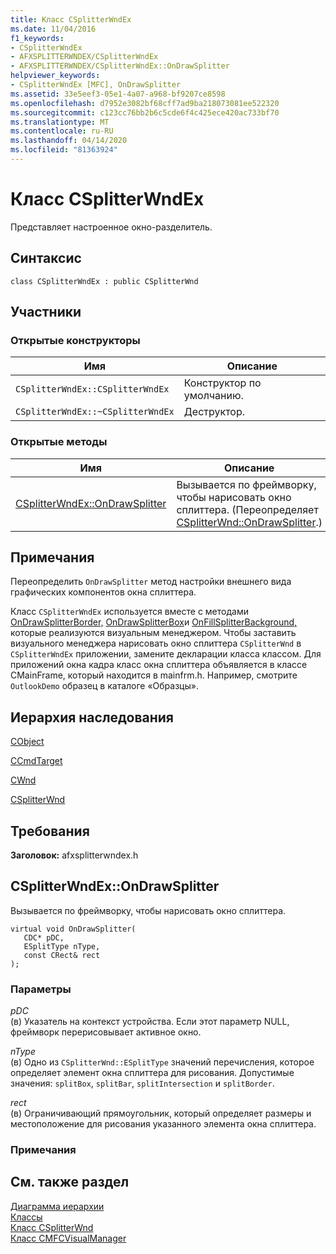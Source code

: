 ```yaml
---
title: Класс CSplitterWndEx
ms.date: 11/04/2016
f1_keywords:
- CSplitterWndEx
- AFXSPLITTERWNDEX/CSplitterWndEx
- AFXSPLITTERWNDEX/CSplitterWndEx::OnDrawSplitter
helpviewer_keywords:
- CSplitterWndEx [MFC], OnDrawSplitter
ms.assetid: 33e5eef3-05e1-4a07-a968-bf9207ce8598
ms.openlocfilehash: d7952e3082bf68cff7ad9ba218073081ee522320
ms.sourcegitcommit: c123cc76bb2b6c5cde6f4c425ece420ac733bf70
ms.translationtype: MT
ms.contentlocale: ru-RU
ms.lasthandoff: 04/14/2020
ms.locfileid: "81363924"
---
```

# <a name="csplitterwndex-class"></a>Класс CSplitterWndEx

Представляет настроенное окно-разделитель.

## <a name="syntax"></a>Синтаксис

```
class CSplitterWndEx : public CSplitterWnd
```

## <a name="members"></a>Участники

### <a name="public-constructors"></a>Открытые конструкторы

|Имя|Описание|
|----------|-----------------|
|`CSplitterWndEx::CSplitterWndEx`|Конструктор по умолчанию.|
|`CSplitterWndEx::~CSplitterWndEx`|Деструктор.|

### <a name="public-methods"></a>Открытые методы

|Имя|Описание|
|----------|-----------------|
|[CSplitterWndEx::OnDrawSplitter](#ondrawsplitter)|Вызывается по фреймворку, чтобы нарисовать окно сплиттера. (Переопределяет [CSplitterWnd::OnDrawSplitter](csplitterwnd-class.md#ondrawsplitter).)|

## <a name="remarks"></a>Примечания

Переопределить `OnDrawSplitter` метод настройки внешнего вида графических компонентов окна сплиттера.

Класс `CSplitterWndEx` используется вместе с методами [OnDrawSplitterBorder,](cmfcvisualmanager-class.md#ondrawsplitterborder) [OnDrawSplitterBox](cmfcvisualmanager-class.md#ondrawsplitterbox)и [OnFillSplitterBackground,](cmfcvisualmanager-class.md#onfillsplitterbackground) которые реализуются визуальным менеджером. Чтобы заставить визуального менеджера нарисовать окно сплиттера `CSplitterWnd` в `CSplitterWndEx` приложении, замените декларации класса классом. Для приложений окна кадра класс окна сплиттера объявляется в классе CMainFrame, который находится в mainfrm.h. Например, смотрите `OutlookDemo` образец в каталоге «Образцы».

## <a name="inheritance-hierarchy"></a>Иерархия наследования

[CObject](cobject-class.md)

[CCmdTarget](ccmdtarget-class.md)

[CWnd](cwnd-class.md)

[CSplitterWnd](csplitterwnd-class.md)

## <a name="requirements"></a>Требования

**Заголовок:** afxsplitterwndex.h

## <a name="csplitterwndexondrawsplitter"></a><a name="ondrawsplitter"></a>CSplitterWndEx::OnDrawSplitter

Вызывается по фреймворку, чтобы нарисовать окно сплиттера.

```
virtual void OnDrawSplitter(
   CDC* pDC,
   ESplitType nType,
   const CRect& rect
);
```

### <a name="parameters"></a>Параметры

*pDC*<br/>
(в) Указатель на контекст устройства. Если этот параметр NULL, фреймворк перерисовывает активное окно.

*nType*<br/>
(в) Одно из `CSplitterWnd::ESplitType` значений перечисления, которое определяет элемент окна сплиттера для рисования. Допустимые значения: `splitBox`, `splitBar`, `splitIntersection` и `splitBorder`.

*rect*<br/>
(в) Ограничивающий прямоугольник, который определяет размеры и местоположение для рисования указанного элемента окна сплиттера.

### <a name="remarks"></a>Примечания

## <a name="see-also"></a>См. также раздел

[Диаграмма иерархии](../hierarchy-chart.md)<br/>
[Классы](mfc-classes.md)<br/>
[Класс CSplitterWnd](csplitterwnd-class.md)<br/>
[Класс CMFCVisualManager](cmfcvisualmanager-class.md)
